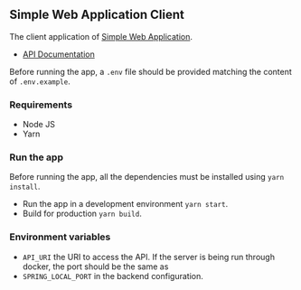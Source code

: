 ## Simple Web Application Client

The client application of [Simple Web Application](https://github.com/notsaki/simple-web-application).

- [API Documentation](https://simpleappreactspring.stoplight.io/docs/simple-web-application/af776cba49937-user-database)

Before running the app, a `.env` file should be provided matching the content of `.env.example`.

### Requirements

- Node JS
- Yarn

### Run the app

Before running the app, all the dependencies must be installed using `yarn install`.

- Run the app in a development environment `yarn start`.
- Build for production `yarn build`.

### Environment variables

- `API_URI` the URI to access the API. If the server is being run through docker, the port should be the same as 
- `SPRING_LOCAL_PORT` in the backend configuration.